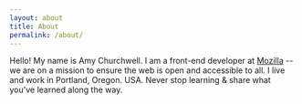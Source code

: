 ```yaml
---
layout: about
title: About
permalink: /about/
---
```


Hello! My name is Amy Churchwell. I am a front-end developer at [Mozilla](https://mozilla.org) --we are on a mission to ensure the web is open and accessible to all. I live and work in Portland, Oregon. USA.
Never stop learning & share what you've learned along the way. 